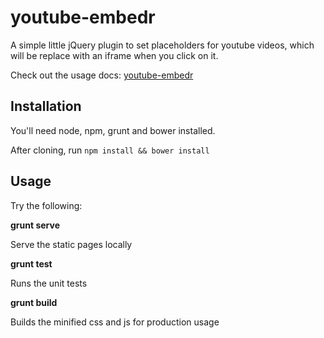 youtube-embedr
==============

A simple little jQuery plugin to set placeholders for youtube videos, which will be replace with an iframe when you click on it.

Check out the usage docs: [youtube-embedr](http://myob-technology.github.io/onlineteam-youtubeembed/)


Installation
------------

You'll need node, npm, grunt and bower installed.

After cloning, run `npm install && bower install`


Usage
-----

Try the following:

**grunt serve**

Serve the static pages locally

**grunt test**

Runs the unit tests

**grunt build**

Builds the minified css and js for production usage

